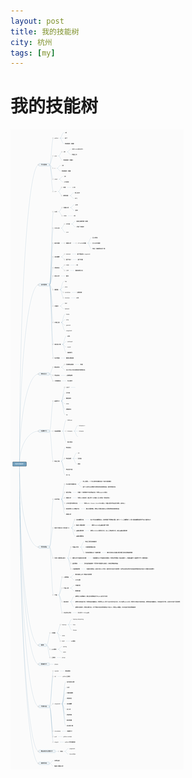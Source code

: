 ```yaml
---
layout: post
title: 我的技能树 
city: 杭州 
tags: [my]
---
```


我的技能树
=============

<script type="text/javascript" src="/js/jquery-1.7.1.js"></script>
<script type="text/javascript" src="/js/jquery.zoom.min.js"></script>

<script type="text/javascript">
	jQuery(document).ready(function(){
		jQuery('#ex1').zoom();	
	});
</script>


<span  id='ex1'>
		<img src='/images/my_ability_tree.png'  alt="我的技能树"/>
</span>

